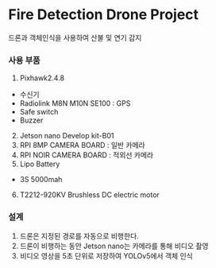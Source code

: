 # Fire Detection Drone Project
드론과 객체인식을 사용하여 산불 및 연기 감지

### 사용 부품
1. Pixhawk2.4.8
  - 수신기
  - Radiolink M8N M10N SE100 : GPS
  - Safe switch
  - Buzzer
2. Jetson nano Develop kit-B01
3. RPI 8MP CAMERA BOARD : 일반 카메라
4. RPI NOIR CAMERA BOARD : 적외선 카메라
5. Lipo Battery
  - 3S 5000mah
6. T2212-920KV Brushless DC electric motor

### 설계
1. 드론은 지정된 경로를 자동으로 비행한다.
2. 드론이 비행하는 동안 Jetson nano는 카메라를 통해 비디오 촬영
3. 비디오 영상을 5초 단위로 저장하여 YOLOv5에서 객체 인식
